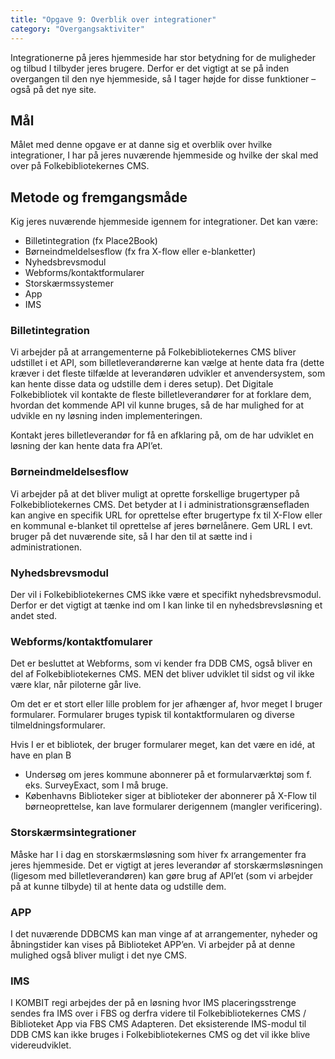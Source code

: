 ```yaml
---
title: "Opgave 9: Overblik over integrationer"
category: "Overgangsaktiviter"
---
```

 	
Integrationerne på jeres hjemmeside har stor betydning for de muligheder og tilbud I tilbyder jeres brugere. Derfor er det vigtigt at se på inden overgangen til den nye hjemmeside, så I tager højde for disse funktioner – også på det nye site.

## Mål
Målet med denne opgave er at danne sig et overblik over hvilke integrationer, I har på jeres nuværende hjemmeside og hvilke der skal med over på Folkebibliotekernes CMS.

## Metode og fremgangsmåde
Kig jeres nuværende hjemmeside igennem for integrationer. Det kan være:

- Billetintegration (fx Place2Book)
- Børneindmeldelsesflow (fx fra X-flow eller e-blanketter)
- Nyhedsbrevsmodul
- Webforms/kontaktformularer
- Storskærmssystemer
- App
- IMS
 

### Billetintegration
Vi arbejder på at arrangementerne på Folkebibliotekernes CMS bliver udstillet i et API, som billetleverandørerne kan vælge at hente data fra (dette kræver i det fleste tilfælde at leverandøren udvikler et anvendersystem, som kan hente disse data og udstille dem i deres setup). Det Digitale Folkebibliotek vil kontakte de fleste billetleverandører for at forklare dem, hvordan det kommende API vil kunne bruges, så de har mulighed for at udvikle en ny løsning inden implementeringen.

Kontakt jeres billetleverandør for få en afklaring på, om de har udviklet en løsning der kan hente data fra API’et.

### Børneindmeldelsesflow
Vi arbejder på at det bliver muligt at oprette forskellige brugertyper på Folkebibliotekernes CMS. Det betyder at I i administrationsgrænsefladen kan angive en specifik URL for oprettelse efter brugertype fx til X-Flow eller en kommunal e-blanket til oprettelse af jeres børnelånere. Gem URL I evt. bruger på det nuværende site, så I har den til at sætte ind i administrationen.

### Nyhedsbrevsmodul

Der vil i Folkebibliotekernes CMS ikke være et specifikt nyhedsbrevsmodul. Derfor er det vigtigt at tænke ind om I kan linke til en nyhedsbrevsløsning et andet sted.

### Webforms/kontaktfomularer
Det er besluttet at Webforms, som vi kender fra DDB CMS, også bliver en del af Folkebibliotekernes CMS. MEN det bliver udviklet til sidst og vil ikke være klar, når piloterne går live. 

Om det er et stort eller lille problem for jer afhænger af, hvor meget I bruger formularer.
Formularer bruges typisk til kontaktformularen og diverse tilmeldningsformularer. 

Hvis I er et bibliotek, der bruger formularer meget, kan det være en idé, at have en plan B
- Undersøg om jeres kommune abonnerer på et formularværktøj som f. eks. SurveyExact, som I må bruge.
- Københavns Biblioteker siger at biblioteker der abonnerer på X-Flow til børneoprettelse, kan lave formularer derigennem (mangler verificering).

### Storskærmsintegrationer
Måske har I i dag en storskærmsløsning som hiver fx arrangementer fra jeres hjemmeside. Det er vigtigt at jeres leverandør af storskærmsløsningen (ligesom med billetleverandøren) kan gøre brug af API’et (som vi arbejder på at kunne tilbyde) til at hente data og udstille dem.

### APP
I det nuværende DDBCMS kan man vinge af at arrangementer, nyheder og åbningstider kan vises på Biblioteket APP’en. Vi arbejder på at denne mulighed også bliver muligt i det nye CMS.

### IMS
I KOMBIT regi arbejdes der på en løsning hvor IMS placeringsstrenge sendes fra IMS over i FBS og derfra videre til Folkebibliotekernes CMS / Biblioteket App via FBS CMS Adapteren. Det eksisterende IMS-modul til DDB CMS kan ikke bruges i Folkebibliotekernes CMS og det vil ikke blive videreudviklet.